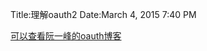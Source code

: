 Title:理解oauth2
Date:March 4, 2015 7:40 PM

[可以查看阮一峰的oauth博客](http://www.ruanyifeng.com/blog/2014/05/oauth_2_0.html)